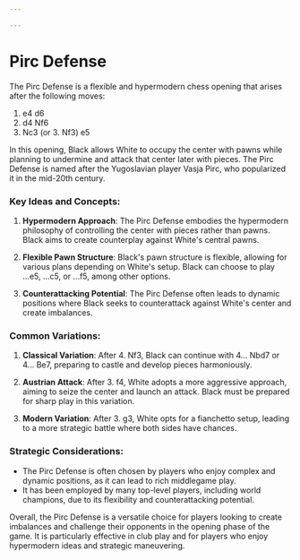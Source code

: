 ```yaml
---

---
```

# Pirc Defense

The Pirc Defense is a flexible and hypermodern chess opening that arises after the following moves:

1. e4 d6
2. d4 Nf6
3. Nc3 (or 3. Nf3) e5

In this opening, Black allows White to occupy the center with pawns while planning to undermine and attack that center later with pieces. The Pirc Defense is named after the Yugoslavian player Vasja Pirc, who popularized it in the mid-20th century.

### Key Ideas and Concepts:

1. **Hypermodern Approach**: The Pirc Defense embodies the hypermodern philosophy of controlling the center with pieces rather than pawns. Black aims to create counterplay against White's central pawns.

2. **Flexible Pawn Structure**: Black's pawn structure is flexible, allowing for various plans depending on White's setup. Black can choose to play ...e5, ...c5, or ...f5, among other options.

3. **Counterattacking Potential**: The Pirc Defense often leads to dynamic positions where Black seeks to counterattack against White's center and create imbalances.

### Common Variations:

1. **Classical Variation**: After 4. Nf3, Black can continue with 4... Nbd7 or 4... Be7, preparing to castle and develop pieces harmoniously.

2. **Austrian Attack**: After 3. f4, White adopts a more aggressive approach, aiming to seize the center and launch an attack. Black must be prepared for sharp play in this variation.

3. **Modern Variation**: After 3. g3, White opts for a fianchetto setup, leading to a more strategic battle where both sides have chances.

### Strategic Considerations:

- The Pirc Defense is often chosen by players who enjoy complex and dynamic positions, as it can lead to rich middlegame play.
- It has been employed by many top-level players, including world champions, due to its flexibility and counterattacking potential.

Overall, the Pirc Defense is a versatile choice for players looking to create imbalances and challenge their opponents in the opening phase of the game. It is particularly effective in club play and for players who enjoy hypermodern ideas and strategic maneuvering.